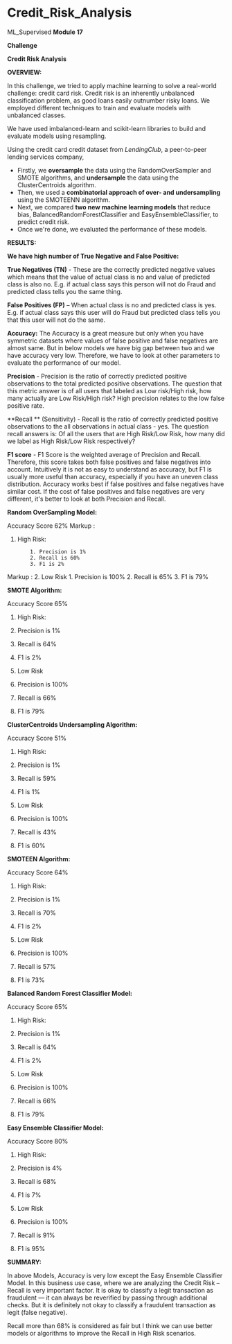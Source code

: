 # Credit_Risk_Analysis
ML_Supervised
**Module 17**

**Challenge**

**Credit Risk Analysis**

**OVERVIEW:**

In this challenge, we tried to apply machine learning to solve a real-world challenge: credit card risk. Credit risk is an inherently unbalanced classification problem, as good loans easily outnumber risky loans. We employed different techniques to train and evaluate models with unbalanced classes.

We have used  imbalanced-learn and scikit-learn libraries to build and evaluate models using resampling.

Using the credit card credit dataset from _LendingClub_, a peer-to-peer lending services company,

- Firstly, we **oversample** the data using the RandomOverSampler and SMOTE algorithms, and **undersample** the data using the ClusterCentroids algorithm.
- Then, we used a **combinatorial approach of over- and undersampling** using the SMOTEENN algorithm.
- Next, we compared **two new machine learning models** that reduce bias, BalancedRandomForestClassifier and EasyEnsembleClassifier, to predict credit risk.
- Once we&#39;re done, we evaluated the performance of these models.

**RESULTS:**

**We have high number of True Negative and False Positive:**

**True Negatives (TN)** - These are the correctly predicted negative values which means that the value of actual class is no and value of predicted class is also no. E.g. if actual class says this person will not do Fraud and predicted class tells you the same thing.

**False Positives (FP)** – When actual class is no and predicted class is yes. E.g. if actual class says this user will do Fraud but predicted class tells you that this user will not do the same.

**Accuracy:** The Accuracy is a great measure but only when you have symmetric datasets where values of false positive and false negatives are almost same. But in below models we have big gap between two and we have accuracy very low. Therefore, we have to look at other parameters to evaluate the performance of our model.

**Precision**  - Precision is the ratio of correctly predicted positive observations to the total predicted positive observations. The question that this metric answer is of all users that labeled as Low risk/High risk, how many actually are Low Risk/High risk? High precision relates to the low false positive rate.

**Recall ** (Sensitivity) - Recall is the ratio of correctly predicted positive observations to the all observations in actual class - yes. The question recall answers is: Of all the users that are High Risk/Low Risk, how many did we label as High Risk/Low Risk respectively?

**F1 score**  - F1 Score is the weighted average of Precision and Recall. Therefore, this score takes both false positives and false negatives into account. Intuitively it is not as easy to understand as accuracy, but F1 is usually more useful than accuracy, especially if you have an uneven class distribution. Accuracy works best if false positives and false negatives have similar cost. If the cost of false positives and false negatives are very different, it&#39;s better to look at both Precision and Recall.

**Random OverSampling Model:**

Accuracy Score 62%
Markup :
 1. High Risk:

            1. Precision is 1%
            2. Recall is 60%
            3. F1 is 2%
Markup :
 2. Low Risk
    1. Precision is 100%
    2. Recall is 65%
    3. F1 is 79%

**SMOTE Algorithm:**

Accuracy Score 65%

1. High Risk:

  1. Precision is 1%
  2. Recall is 64%
  3. F1 is 2%

2. Low Risk
  1. Precision is 100%
  2. Recall is 66%
  3. F1 is 79%

**ClusterCentroids Undersampling Algorithm:**

Accuracy Score 51%

1. High Risk:

  1. Precision is 1%
  2. Recall is 59%
  3. F1 is 1%

2. Low Risk

  1. Precision is 100%
  2. Recall is 43%
  3. F1 is 60%

**SMOTEEN Algorithm:**

Accuracy Score 64%

1. High Risk:

  1. Precision is 1%
  2. Recall is 70%
  3. F1 is 2%

2. Low Risk
  1. Precision is 100%
  2. Recall is 57%
  3. F1 is 73%

**Balanced Random Forest Classifier Model:**

Accuracy Score 65%

1. High Risk:

  1. Precision is 1%
  2. Recall is 64%
  3. F1 is 2%

2. Low Risk
  1. Precision is 100%
  2. Recall is 66%
  3. F1 is 79%

**Easy Ensemble Classifier Model:**

Accuracy Score 80%

1. High Risk:

  1. Precision is 4%
  2. Recall is 68%
  3. F1 is 7%

2. Low Risk
  1. Precision is 100%
  2. Recall is 91%
  3. F1 is 95%

**SUMMARY:**

In above Models, Accuracy is very low except the Easy Ensemble Classifier Model. In this business use case, where we are analyzing the Credit Risk – Recall is very important factor. It is okay to classify a legit transaction as fraudulent — it can always be reverified by passing through additional checks. But it is definitely not okay to classify a fraudulent transaction as legit (false negative).

Recall more than 68% is considered as fair but I think we can use better models or algorithms to improve the Recall in High Risk scenarios.

